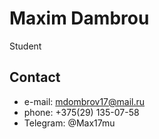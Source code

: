 # Maxim Dambrou

  Student
  
  ## Contact

  * e-mail: mdombrov17@mail.ru
  * phone: +375(29) 135-07-58
  * Telegram: @Max17mu